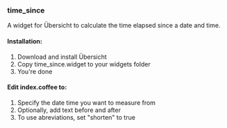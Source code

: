 ### time_since
A widget for Übersicht to calculate the time elapsed since a date and time.

#### Installation:
1. Download and install Übersicht
2. Copy time_since.widget to your widgets folder
3. You're done

#### Edit index.coffee to:
1. Specify the date time you want to measure from
2. Optionally, add text before and after
3. To use abreviations, set "shorten" to true
